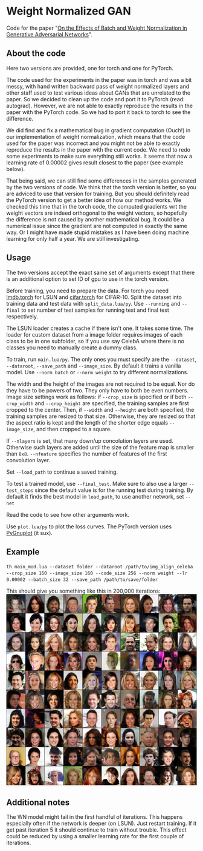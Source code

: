 # Weight Normalized GAN
Code for the paper "[On the Effects of Batch and Weight Normalization in Generative Adversarial Networks]( https://arxiv.org/abs/1704.03971)".

## About the code
Here two versions are provided, one for torch and one for PyTorch.

The code used for the experiments in the paper was in torch and was a bit messy, with hand written backward pass of weight normalized layers and other staff used to test various ideas about GANs that are unrelated to the paper. So we decided to clean up the code and port it to PyTorch (read: autograd). However, we are not able to exactly reproduce the results in the paper with the PyTorch code. So we had to port it back to torch to see the difference.

We did find and fix a mathematical bug in gradient computation (Ouch!) in our implementation of weight normalization, which means that the code used for the paper was incorrect and you might not be able to exactly reproduce the results in the paper with the current code. We need to redo some experiments to make sure everything still works. It seems that now a learning rate of 0.00002 gives result closest to the paper (see example below).

That being said, we can still find some differences in the samples generated by the two versions of code. We think that the torch version is better, so you are adviced to use that version for training. But you should definitely read the PyTorch version to get a better idea of how our method works. We checked this time that in the torch code, the computed gradients wrt the weight vectors are indeed orthogonal to the weight vectors, so hopefully the difference is not caused by another mathematical bug. It could be a numerical issue since the gradient are not computed in exactly the same way. Or I might have made stupid mistakes as I have been doing machine learning for only half a year. We are still investigating.

## Usage
The two versions accept the exact same set of arguments except that there is an additional option to set ID of gpu to use in the torch version.

Before training, you need to prepare the data. For torch you need [lmdb.torch](https://github.com/eladhoffer/lmdb.torch) for LSUN and [cifar.torch](https://github.com/soumith/cifar.torch) for CIFAR-10. Split the dataset into training data and test data with `split_data.lua/py`. Use `--running` and `--final` to set number of test samples for running test and final test respectively.

The LSUN loader creates a cache if there isn't one. It takes some time. The loader for custom dataset from a image folder requires images of each class to be in one subfolder, so if you use say CelebA where there is no classes you need to manually create a dummy class.

To train, run `main.lua/py`. The only ones you must specify are the `--dataset`, `--dataroot`, `--save_path` and `--image_size`. By default it trains a vanilla model. Use `--norm batch` or `--norm weight` to try different normalizations.

The width and the height of the images are not required to be equal. Nor do they have to be powers of two. They only have to both be even numbers. Image size settings work as follows: if `--crop_size` is specified or if both `--crop_width` and `--crop_height` are specified, the training samples are first cropped to the center. Then, if `--width` and `--height` are both specified, the training samples are resized to that size. Otherwise, they are resized so that the aspect ratio is kept and the length of the shorter edge equals `--image_size`, and then cropped to a square.

If `--nlayers` is set, that many down/up concolution layers are used. Otherwise such layers are added until the size of the feature map is smaller than `8x8`. `--nfeature` specifies the number of features of the first convolution layer.

Set `--load_path` to continue a saved training.

To test a trained model, use `--final_test`. Make sure to also use a larger `--test_steps` since the default value is for the running test during training. By default it finds the best model in `load_path`, to use another network, set `--net`

Read the code to see how other arguments work.

Use `plot.lua/py` to plot the loss curves. The PyTorch version uses [PyGnuplot](https://pypi.python.org/pypi/PyGnuplot) (it sux).

## Example

`th main_mod.lua --dataset folder --dataroot /path/to/img_align_celeba --crop_size 160 --image_size 160 --code_size 256 --norm weight --lr 0.00002 --batch_size 32 --save_path /path/to/save/folder`

This should give you something like this in 200,000 iterations:
![celeba example](image/celeba_wn_200000.jpg)

## Additional notes
The WN model might fail in the first handful of iterations. This happens especially often if the network is deeper (on LSUN). Just restart training. If it get past iteration 5 it should continue to train without trouble. This effect could be reduced by using a smaller learning rate for the first couple of iterations.
